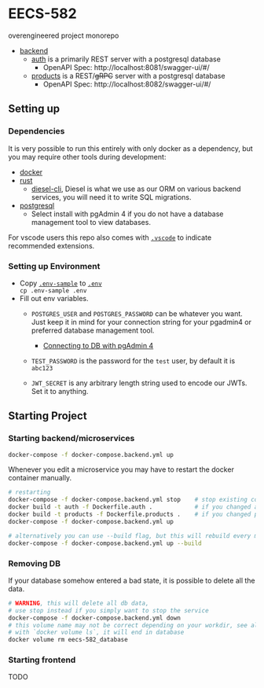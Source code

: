 # EECS-582

overengineered project monorepo

* [backend](./backend/)
  * [auth](./backend/auth/) is a primarily REST server with a postgresql database
    + OpenAPI Spec: http://localhost:8081/swagger-ui/#/
  * [products](./backend/products/) is a REST/~~gRPC~~ server with a postgresql database
    + OpenAPI Spec: http://localhost:8082/swagger-ui/#/
<!--
* website is a Next.js server
  + http://localhost:3000/
-->

## Setting up

### Dependencies

It is very possible to run this entirely with only docker as a dependency, but you may require other tools
during development:
* [docker](https://www.docker.com/)
* [rust](https://www.rust-lang.org/tools/install)
  - [diesel-cli](https://diesel.rs/guides/getting-started), Diesel is what we
    use as our ORM on various backend services, you will need it to write SQL
    migrations.
* [postgresql](https://www.postgresql.org/download/)
  - Select install with pgAdmin 4 if you do not have a database management tool to view databases.

For vscode users this repo also comes with [`.vscode`](./vscode) to indicate recommended extensions.

<!--
* [node.js](https://nodejs.org/en)
  + I recommend using a node version manager for your machine. 
    [ `n` ](https://github.com/tj/n), [ `nvm` ](https://github.com/nvm-sh/nvm), or [ `nvm-windows` ](https://github.com/coreybutler/nvm-windows) are good options.
-->

### Setting up Environment

* Copy [`.env-sample`](./env-sample) to [`.env`](./env) <div>`cp .env-sample .env`</div>
* Fill out env variables.
  + `POSTGRES_USER` and `POSTGRES_PASSWORD` can be whatever you want. Just keep it in mind for your connection string
    for your pgadmin4 or preferred database management tool.

    - [Connecting to DB with pgAdmin 4](./docs/pgadmin/pgadmin.md)
    <!-- - [Connecting to DB with vscode extension](./docs/db-vscode.md) -->

  + `TEST_PASSWORD` is the password for the `test` user, by default it is `abc123`
  + `JWT_SECRET` is any arbitrary length string used to encode our JWTs. Set it to anything.

## Starting Project

### Starting backend/microservices

```sh
docker-compose -f docker-compose.backend.yml up
```

Whenever you edit a microservice you may have to restart the docker container manually.

```sh
# restarting
docker-compose -f docker-compose.backend.yml stop    # stop existing container
docker build -t auth -f Dockerfile.auth .            # if you changed auth
docker build -t products -f Dockerfile.products .    # if you changed products
docker-compose -f docker-compose.backend.yml up

# alternatively you can use --build flag, but this will rebuild every microservice
docker-compose -f docker-compose.backend.yml up --build
```

### Removing DB
If your database somehow entered a bad state, it is possible to delete all the data.

```sh
# WARNING, this will delete all db data, 
# use stop instead if you simply want to stop the service
docker-compose -f docker-compose.backend.yml down 
# this volume name may not be correct depending on your workdir, see all images
# with `docker volume ls`, it will end in database
docker volume rm eecs-582_database
```

### Starting frontend
TODO
